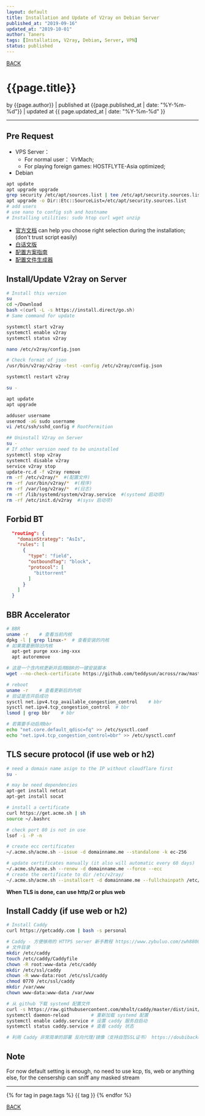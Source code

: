 ```yaml
---
layout: default
title: Installation and Update of V2ray on Debian Server
published_at: "2019-09-16"
updated_at: "2019-10-01"
author: Taners
tags: [Installation, V2ray, Debian, Server, VPN]
status: published
---
```



[BACK](../)

# {{page.title}}

by {{page.author}} |
published at {{page.published_at | date: "%Y-%m-%d"}} |
updated at {{ page.updated_at | date: "%Y-%m-%d" }}

---

## Pre Request
- VPS Server：
    - For normal user： VirMach;
    - For playing foreign games: HOSTFLYTE-Asia optimized;
- Debian
```bash
apt update
apt upgrade upgrade
grep security /etc/apt/sources.list | tee /etc/apt/security.sources.list
apt upgrade -o Dir::Etc::SourceList=/etc/apt/security.sources.list
# add users
# use nano to config ssh and hostname
# Installing utilities: sudo htop curl wget unzip
```
- [官方文档](https://www.v2ray.com/) can help you choose right selection during the installation; (don't trust script easily)
- [白话文版](https://guide.v2fly.org/prep/install.html#%E8%84%9A%E6%9C%AC%E5%AE%89%E8%A3%85)
- [配置方案指南](https://github.com/KiriKira/vTemplate?files=1)
- [配置文件生成器](https://www.veekxt.com/utils/v2ray_gen)


## Install/Update V2ray on Server
```bash
# Install this version
su
cd ~/Download
bash <(curl -L -s https://install.direct/go.sh)
# Same command for update

systemctl start v2ray
systemctl enable v2ray
systemctl status v2ray

nano /etc/v2ray/config.json

# Check format of json
/usr/bin/v2ray/v2ray -test -config /etc/v2ray/config.json

systemctl restart v2ray

su -

apt update 
apt upgrade

adduser username
usermod -aG sudo username
vi /etc/ssh/sshd_config # RootPermition

## Uninstall V2ray on Server
su -
# If other version need to be uninstalled
systemctl stop v2ray
systemctl disable v2ray
service v2ray stop
update-rc.d -f v2ray remove
rm -rf /etc/v2ray/*  #(配置文件)
rm -rf /usr/bin/v2ray/*  #(程序)
rm -rf /var/log/v2ray/*  #(日志)
rm -rf /lib/systemd/system/v2ray.service  #(systemd 启动项)
rm -rf /etc/init.d/v2ray  #(sysv 启动项)
```

## Forbid BT
```json
  "routing": {
    "domainStrategy": "AsIs",
    "rules": [
      {
        "type": "field",
        "outboundTag": "block",
        "protocol": [
          "bittorrent"
        ]
      }
    ]
  }
```

## BBR Accelerator
```bash
# BBR
uname -r    # 查看当前内核
dpkg -l | grep linux-*  # 查看安装的内核
# 如果需要删除旧内核
  apt-get purge xxx-img-xxx
  apt autoremove

# 这是一个含内核更新并启用BBR的一键安装脚本
wget --no-check-certificate https://github.com/teddysun/across/raw/master/bbr.sh && chmod +x bbr.sh && ./bbr.sh

# reboot
uname -r    # 查看更新后的内核
# 验证是否开启成功
sysctl net.ipv4.tcp_available_congestion_control    # bbr
sysctl net.ipv4.tcp_congestion_control  # bbr
lsmod | grep bbr    # bbr

# 若需要手动启用bbr
echo "net.core.default_qdisc=fq" >> /etc/sysctl.conf    
echo "net.ipv4.tcp_congestion_control=bbr" >> /etc/sysctl.conf
```

## TLS secure protocol (if use web or h2)
```bash
# need a domain name asign to the IP without cloudflare first
su -

# may be need dependencies
apt-get install netcat
apt-get install socat

# install a certificate
curl https://get.acme.sh | sh
source ~/.bashrc

# check port 80 is not in use
lsof -i -P -n 

# create ecc certificates
~/.acme.sh/acme.sh --issue -d domainname.me --standalone -k ec-256

# update certificates manually (it also will automatic every 60 days)
~/.acme.sh/acme.sh --renew -d domainname.me --force --ecc
# create the certificate to dir /etc/v2ray/
~/.acme.sh/acme.sh --installcert -d domainname.me --fullchainpath /etc/v2ray/v2ray.crt --keypath /etc/v2ray/v2ray.key --ecc
```
__When TLS is done, can use http/2 or plus web__

## Install Caddy (if use web or h2)
```bash
# Install Caddy
curl https://getcaddy.com | bash -s personal

# Caddy - 方便够用的 HTTPS server 新手教程 https://www.zybuluo.com/zwh8800/note/844776
# 文件目录
mkdir /etc/caddy
touch /etc/caddy/Caddyfile
chown -R root:www-data /etc/caddy
mkdir /etc/ssl/caddy
chown -R www-data:root /etc/ssl/caddy
chmod 0770 /etc/ssl/caddy
mkdir /var/www
chown www-data:www-data /var/www

# 从 github 下载 systemd 配置文件
curl -s https://raw.githubusercontent.com/mholt/caddy/master/dist/init/linux-systemd/caddy.service -o /etc/systemd/system/caddy.service   
systemctl daemon-reload        # 重新加载 systemd 配置
systemctl enable caddy.service # 设置 caddy 服务自启动
systemctl status caddy.service # 查看 caddy 状态

# 利用 Caddy 非常简单的部署 反向代理/镜像（支持自签SSL证书） https://doubibackup.com/l-en8vwt-2.html

```
## Note 

For now default setting is enough, no need to use kcp, tls, web or anything else, for the censership can sniff any masked stream

---
{% for tag in page.tags %}
  {{ tag }}
{% endfor %}

[BACK](../)





